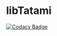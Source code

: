 # libTatami


[![Codacy Badge](https://api.codacy.com/project/badge/Grade/d9c727f645344e818ea8765271abd740)](https://www.codacy.com/app/vit-vorobiev/libTatami?utm_source=github.com&amp;utm_medium=referral&amp;utm_content=VitalyVorobyev/libTatami&amp;utm_campaign=badger)
